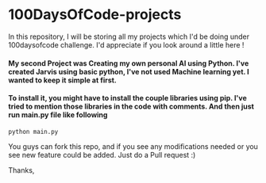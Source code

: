 # 100DaysOfCode-projects
In this repository, I will be storing all my projects which I'd be doing under 100daysofcode challenge. I'd appreciate if you look around a little here !

#### My second Project was Creating my own personal AI using Python. I've created Jarvis using basic python, I've not used Machine learning yet. I wanted to keep it simple at first.

#### To install it, you might have to install the couple libraries using pip. I've tried to mention those libraries in the code with comments. And then just run main.py file like following 

`python main.py`

You guys can fork this repo, and if you see any modifications needed or you see new feature could be added. Just do a Pull request :)

Thanks,
